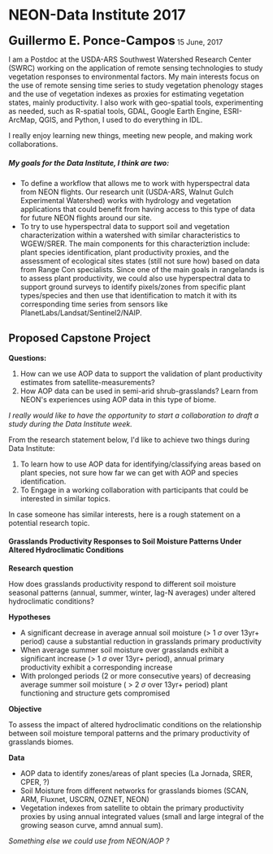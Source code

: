 NEON-Data Institute 2017
================
<b><font size='5'>Guillermo E. Ponce-Campos</font></b>
15 June, 2017

I am a Postdoc at the USDA-ARS Southwest Watershed Research Center (SWRC) working on the application of remote sensing technologies to study vegetation responses to environmental factors. My main interests focus on the use of remote sensing time series to study vegetation phenology stages and the use of vegetation indexes as proxies for estimating vegetation states, mainly productivity. I also work with geo-spatial tools, experimenting as needed, such as R-spatial tools, GDAL, Google Earth Engine, ESRI-ArcMap, QGIS, and Python, I used to do everything in IDL.

I really enjoy learning new things, meeting new people, and making work collaborations.

##### My goals for the Data Institute, I think are two:

-   To define a workflow that allows me to work with hyperspectral data from NEON flights. Our research unit (USDA-ARS, Walnut Gulch Experimental Watershed) works with hydrology and vegetation applications that could benefit from having access to this type of data for future NEON flights around our site.
-   To try to use hyperspectral data to support soil and vegetation characterization within a watershed with similar characteristics to WGEW/SRER. The main components for this characteriztion include: plant species identification, plant productivity proxies, and the assessment of ecological sites states (still not sure how) based on data from Range Con specialists. Since one of the main goals in rangelands is to assess plant productivity, we could also use hyperspectral data to support ground surveys to identify pixels/zones from specific plant types/species and then use that identification to match it with its corresponding time series from sensors like PlanetLabs/Landsat/Sentinel2/NAIP.

Proposed Capstone Project
-------------------------

**Questions:**

1.  How can we use AOP data to support the validation of plant productivity estimates from satellite-measurements?
2.  How AOP data can be used in semi-arid shrub-grasslands? Learn from NEON's experiences using AOP data in this type of biome.

*I really would like to have the opportunity to start a collaboration to draft a study during the Data Institute week.*

From the research statement below, I'd like to achieve two things during Data Institute:

1.  To learn how to use AOP data for identifying/classifying areas based on plant species, not sure how far we can get with AOP and species identification.
2.  To Engage in a working collaboration with participants that could be interested in similar topics.

In case someone has similar interests, here is a rough statement on a potential research topic.

#### Grasslands Productivity Responses to Soil Moisture Patterns Under Altered Hydroclimatic Conditions

**Research question**

How does grasslands productivity respond to different soil moisture seasonal patterns (annual, summer, winter, lag-N averages) under altered hydroclimatic conditions?

**Hypotheses**

-   A significant decrease in average annual soil moisture (&gt; 1 *σ* over 13yr+ period) cause a substantial reduction in grasslands primary productivity
-   When average summer soil moisture over grasslands exhibit a significant increase (&gt; 1 *σ* over 13yr+ period), annual primary productivity exhibit a corresponding increase
-   With prolonged periods (2 or more consecutive years) of decreasing average summer soil moisture ( &gt; 2 *σ* over 13yr+ period) plant functioning and structure gets compromised

**Objective**

To assess the impact of altered hydroclimatic conditions on the relationship between soil moisture temporal patterns and the primary productivity of grasslands biomes.

**Data**

-   AOP data to identify zones/areas of plant species (La Jornada, SRER, CPER, ?)
-   Soil Moisture from different networks for grasslands biomes (SCAN, ARM, Fluxnet, USCRN, OZNET, NEON)
-   Vegetation indexes from satellite to obtain the primary productivity proxies by using annual integrated values (small and large integral of the growing season curve, amnd annual sum).

*Something else we could use from NEON/AOP ?*
